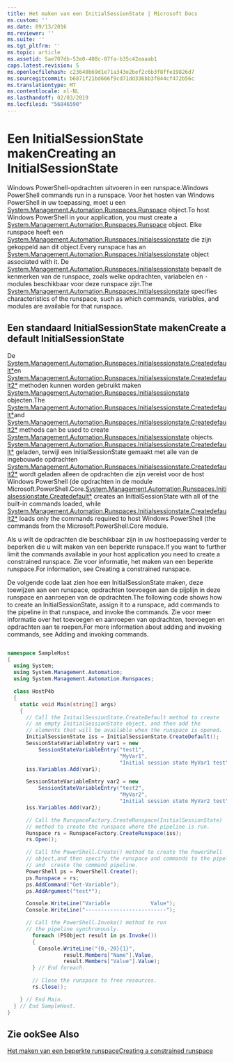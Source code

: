 ```yaml
---
title: Het maken van een InitialSessionState | Microsoft Docs
ms.custom: ''
ms.date: 09/13/2016
ms.reviewer: ''
ms.suite: ''
ms.tgt_pltfrm: ''
ms.topic: article
ms.assetid: 5ae707db-52e0-408c-87fa-b35c42eaaab1
caps.latest.revision: 5
ms.openlocfilehash: c23640b69d1e71a343e2bef2c6b3f8ffe19826d7
ms.sourcegitcommit: b6871f21bd666f9cd71dd336bb3f844cf472b56c
ms.translationtype: MT
ms.contentlocale: nl-NL
ms.lasthandoff: 02/03/2019
ms.locfileid: "56846590"
---
```

# <a name="creating-an-initialsessionstate"></a><span data-ttu-id="8afcd-102">Een InitialSessionState maken</span><span class="sxs-lookup"><span data-stu-id="8afcd-102">Creating an InitialSessionState</span></span>

<span data-ttu-id="8afcd-103">Windows PowerShell-opdrachten uitvoeren in een runspace.</span><span class="sxs-lookup"><span data-stu-id="8afcd-103">Windows PowerShell commands run in a runspace.</span></span> <span data-ttu-id="8afcd-104">Voor het hosten van Windows PowerShell in uw toepassing, moet u een [System.Management.Automation.Runspaces.Runspace](/dotnet/api/System.Management.Automation.Runspaces.Runspace) object.</span><span class="sxs-lookup"><span data-stu-id="8afcd-104">To host Windows PowerShell in your application, you must create a [System.Management.Automation.Runspaces.Runspace](/dotnet/api/System.Management.Automation.Runspaces.Runspace) object.</span></span> <span data-ttu-id="8afcd-105">Elke runspace heeft een [System.Management.Automation.Runspaces.Initialsessionstate](/dotnet/api/System.Management.Automation.Runspaces.InitialSessionState) die zijn gekoppeld aan dit object.</span><span class="sxs-lookup"><span data-stu-id="8afcd-105">Every runspace has an [System.Management.Automation.Runspaces.Initialsessionstate](/dotnet/api/System.Management.Automation.Runspaces.InitialSessionState) object associated with it.</span></span> <span data-ttu-id="8afcd-106">De [System.Management.Automation.Runspaces.Initialsessionstate](/dotnet/api/System.Management.Automation.Runspaces.InitialSessionState) bepaalt de kenmerken van de runspace, zoals welke opdrachten, variabelen en -modules beschikbaar voor deze runspace zijn.</span><span class="sxs-lookup"><span data-stu-id="8afcd-106">The [System.Management.Automation.Runspaces.Initialsessionstate](/dotnet/api/System.Management.Automation.Runspaces.InitialSessionState) specifies characteristics of the runspace, such as which commands, variables, and modules are available for that runspace.</span></span>

## <a name="create-a-default-initialsessionstate"></a><span data-ttu-id="8afcd-107">Een standaard InitialSessionState maken</span><span class="sxs-lookup"><span data-stu-id="8afcd-107">Create a default InitialSessionState</span></span>

 <span data-ttu-id="8afcd-108">De [System.Management.Automation.Runspaces.Initialsessionstate.Createdefault\*](/dotnet/api/System.Management.Automation.Runspaces.InitialSessionState.CreateDefault)en [System.Management.Automation.Runspaces.Initialsessionstate.Createdefault2\*](/dotnet/api/System.Management.Automation.Runspaces.InitialSessionState.CreateDefault2) methoden kunnen worden gebruikt maken [System.Management.Automation.Runspaces.Initialsessionstate](/dotnet/api/System.Management.Automation.Runspaces.InitialSessionState) objecten.</span><span class="sxs-lookup"><span data-stu-id="8afcd-108">The [System.Management.Automation.Runspaces.Initialsessionstate.Createdefault\*](/dotnet/api/System.Management.Automation.Runspaces.InitialSessionState.CreateDefault)and [System.Management.Automation.Runspaces.Initialsessionstate.Createdefault2\*](/dotnet/api/System.Management.Automation.Runspaces.InitialSessionState.CreateDefault2) methods can be used to create [System.Management.Automation.Runspaces.Initialsessionstate](/dotnet/api/System.Management.Automation.Runspaces.InitialSessionState) objects.</span></span> <span data-ttu-id="8afcd-109">[System.Management.Automation.Runspaces.Initialsessionstate.Createdefault\*](/dotnet/api/System.Management.Automation.Runspaces.InitialSessionState.CreateDefault) geladen, terwijl een InitialSessionState gemaakt met alle van de ingebouwde opdrachten [ System.Management.Automation.Runspaces.Initialsessionstate.Createdefault2\*](/dotnet/api/System.Management.Automation.Runspaces.InitialSessionState.CreateDefault2) wordt geladen alleen de opdrachten die zijn vereist voor de host Windows PowerShell (de opdrachten in de module Microsoft.PowerShell.Core.</span><span class="sxs-lookup"><span data-stu-id="8afcd-109">[System.Management.Automation.Runspaces.Initialsessionstate.Createdefault\*](/dotnet/api/System.Management.Automation.Runspaces.InitialSessionState.CreateDefault) creates an InitialSessionState with all of the built-in commands loaded, while [System.Management.Automation.Runspaces.Initialsessionstate.Createdefault2\*](/dotnet/api/System.Management.Automation.Runspaces.InitialSessionState.CreateDefault2) loads only the commands required to host Windows PowerShell (the commands from the Microsoft.PowerShell.Core module.</span></span>

 <span data-ttu-id="8afcd-110">Als u wilt de opdrachten die beschikbaar zijn in uw hosttoepassing verder te beperken die u wilt maken van een beperkte runspace.</span><span class="sxs-lookup"><span data-stu-id="8afcd-110">If you want to further limit the commands available in your host application you need to create a constrained runspace.</span></span> <span data-ttu-id="8afcd-111">Zie voor informatie, het maken van een beperkte runspace.</span><span class="sxs-lookup"><span data-stu-id="8afcd-111">For information, see Creating a constrained runspace.</span></span>

 <span data-ttu-id="8afcd-112">De volgende code laat zien hoe een InitialSessionState maken, deze toewijzen aan een runspace, opdrachten toevoegen aan de pijplijn in deze runspace en aanroepen van de opdrachten.</span><span class="sxs-lookup"><span data-stu-id="8afcd-112">The following code shows how to create an InitialSessionState, assign it to a runspace, add commands to the pipeline in that runspace, and invoke the commands.</span></span> <span data-ttu-id="8afcd-113">Zie voor meer informatie over het toevoegen en aanroepen van opdrachten, toevoegen en opdrachten aan te roepen.</span><span class="sxs-lookup"><span data-stu-id="8afcd-113">For more information about adding and invoking commands, see Adding and invoking commands.</span></span>

```csharp

namespace SampleHost
{
  using System;
  using System.Management.Automation;
  using System.Management.Automation.Runspaces;

  class HostP4b
  {
    static void Main(string[] args)
    {
      // Call the InitailSessionState.CreateDefault method to create
      // an empty InitialSessionState object, and then add the
      // elements that will be available when the runspace is opened.
      InitialSessionState iss = InitialSessionState.CreateDefault();
      SessionStateVariableEntry var1 = new
          SessionStateVariableEntry("test1",
                                    "MyVar1",
                                    "Initial session state MyVar1 test");
      iss.Variables.Add(var1);

      SessionStateVariableEntry var2 = new
          SessionStateVariableEntry("test2",
                                    "MyVar2",
                                    "Initial session state MyVar2 test");
      iss.Variables.Add(var2);

      // Call the RunspaceFactory.CreateRunspace(InitialSessionState)
      // method to create the runspace where the pipeline is run.
      Runspace rs = RunspaceFactory.CreateRunspace(iss);
      rs.Open();

      // Call the PowerShell.Create() method to create the PowerShell
      // object,and then specify the runspace and commands to the pipeline.
      // and  create the command pipeline.
      PowerShell ps = PowerShell.Create();
      ps.Runspace = rs;
      ps.AddCommand("Get-Variable");
      ps.AddArgument("test*");

      Console.WriteLine("Variable             Value");
      Console.WriteLine("--------------------------");

      // Call the PowerShell.Invoke() method to run
      // the pipeline synchronously.
        foreach (PSObject result in ps.Invoke())
        {
          Console.WriteLine("{0,-20}{1}",
                  result.Members["Name"].Value,
                  result.Members["Value"].Value);
        } // End foreach.

        // Close the runspace to free resources.
        rs.Close();

    } // End Main.
  } // End SampleHost.
}
```

## <a name="see-also"></a><span data-ttu-id="8afcd-114">Zie ook</span><span class="sxs-lookup"><span data-stu-id="8afcd-114">See Also</span></span>

 [<span data-ttu-id="8afcd-115">Het maken van een beperkte runspace</span><span class="sxs-lookup"><span data-stu-id="8afcd-115">Creating a constrained runspace</span></span>](./creating-a-constrained-runspace.md)

